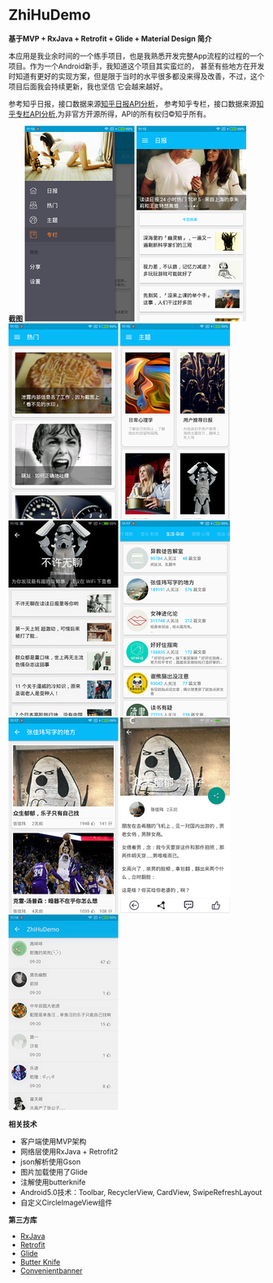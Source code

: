 # ZhiHuDemo
**基于MVP + RxJava + Retrofit + Glide + Material Design**
**简介**

本应用是我业余时间的一个练手项目，也是我熟悉开发完整App流程的过程的一个项目。作为一个Android新手，我知道这个项目其实蛮烂的，
甚至有些地方在开发时知道有更好的实现方案，但是限于当时的水平很多都没来得及改善，不过，这个项目后面我会持续更新，我也坚信
它会越来越好。

参考知乎日报，接口数据来源[知乎日报API分析](https://github.com/izzyleung/ZhihuDailyPurify/wiki/%E7%9F%A5%E4%B9%8E%E6%97%A5%E6%8A%A5-API-%E5%88%86%E6%9E%90)，
参考知乎专栏，接口数据来源[知乎专栏API分析](https://marktony.github.io/2016/05/14/%E7%9F%A5%E4%B9%8E%E4%B8%93%E6%A0%8FAPI%E5%88%86%E6%9E%90/),为非官方开源所得，API的所有权归©知乎所有。

**截图**
![](screenshots/main.png)
![](screenshots/ribao.png)
![](screenshots/remen.png)
![](screenshots/zhuti.png)
![](screenshots/theme.png)
![](screenshots/zhuanlan.png)
![](screenshots/zhuanlanposts.png)
![](screenshots/zhuanlandetail.png)
![](screenshots/zhuanlancomments.png)

**相关技术**
- 客户端使用MVP架构
- 网络层使用RxJava + Retrofit2
- json解析使用Gson
- 图片加载使用了Glide
- 注解使用butterknife
- Android5.0技术：Toolbar, RecyclerView, CardView, SwipeRefreshLayout
- 自定义CircleImageView组件

**第三方库**
- [RxJava](https://github.com/ReactiveX/RxJava)
- [Retrofit](https://github.com/square/retrofit)
- [Glide](https://github.com/bumptech/glide)
- [Butter Knife](https://github.com/JakeWharton/butterknife)
- [Convenientbanner](https://github.com/saiwu-bigkoo/Android-ConvenientBanner)

